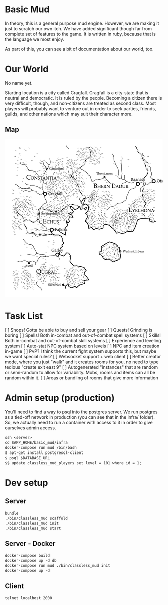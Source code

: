 # Basic Mud

In theory, this is a general purpose mud engine. However, we are making it
just to scratch our own itch. We have added significant though far from
complete set of features to the game. It is written in ruby, because that
is the language we most enjoy.

As part of this, you can see a bit of documentation about our world, too.

# Our World

No name yet.

Starting location is a city called Cragfall. Cragfall is a city-state that
is neutral and democratic. It is ruled by the people. Becoming a citizen
there is very difficult, though, and non-citizens are treated as second
class. Most players will probably want to venture out in order to seek
parties, friends, guilds, and other nations which may suit their character
more.

## Map

![Map of Our World](docs/map.png)

# Task List

[ ] Shops! Gotta be able to buy and sell your gear
[ ] Quests! Grinding is boring
[ ] Spells! Both in-combat and out-of-combat spell systems
[ ] Skills! Both in-combat and out-of-combat skill systems
[ ] Experience and leveling system
[ ] Auto-stat NPC system based on levels
[ ] NPC and item creation in-game
[ ] PvP? I think the current fight system supports this, but maybe we want special rules?
[ ] Websocket support + web client
[ ] Better creator mode, where you just "walk" and it creates rooms for you, no need to type tedious "create exit east 9"
[ ] Autogenerated "instances" that are random or semi-random to allow for variability. Mobs, rooms and items can all be random within it.
[ ] Areas or bundling of rooms that give more information

# Admin setup (production)

You'll need to find a way to psql into the postgres server. We run postgres
as a tied-off network in production (you can see that in the infra/ folder).
So, we actually need to run a container with access to it in order to give
ourselves admin access.

    ssh <server>
    cd $APP_HOME/basic_mud/infra
    docker-compose run mud /bin/bash
    $ apt-get install postgresql-client
    $ psql $DATABASE_URL
    $$ update classless_mud_players set level = 101 where id = 1;

# Dev setup

## Server

    bundle
    ./bin/classless_mud scaffold
    ./bin/classless_mud init
    ./bin/classless_mud start

## Server - Docker

    docker-compose build
    docker-compose up -d db
    docker-compose run mud ./bin/classless_mud init
    docker-compose up -d

## Client

    telnet localhost 2000
